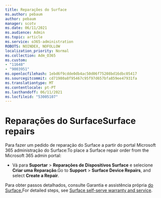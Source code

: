 ```yaml
---
title: Reparações do Surface
ms.author: pebaum
author: pebaum
manager: scotv
ms.date: 06/11/2021
ms.audience: Admin
ms.topic: article
ms.service: o365-administration
ROBOTS: NOINDEX, NOFOLLOW
localization_priority: Normal
ms.collection: Adm_O365
ms.custom:
- "11648"
- "9003951"
ms.openlocfilehash: 1ebd6f9cdde0db4ac50d06f75208bd16dbc05417
ms.sourcegitcommit: cd71980a8f95467c95f97d657bfa859ee47931fa
ms.translationtype: MT
ms.contentlocale: pt-PT
ms.lasthandoff: 06/11/2021
ms.locfileid: "53005107"
---
```

# <a name="surface-repairs"></a><span data-ttu-id="105a3-102">Reparações do Surface</span><span class="sxs-lookup"><span data-stu-id="105a3-102">Surface repairs</span></span>

<span data-ttu-id="105a3-103">Para fazer um pedido de reparação do Surface a partir do portal Microsoft 365 administração do Surface:</span><span class="sxs-lookup"><span data-stu-id="105a3-103">To place a Surface repair order from the Microsoft 365 admin portal:</span></span>

- <span data-ttu-id="105a3-104">Vá para **Suportar**  >  **Reparações de Dispositivos Surface** e selecione **Criar uma Reparação**.</span><span class="sxs-lookup"><span data-stu-id="105a3-104">Go to **Support** > **Surface Device Repairs**, and select **Create a Repair**.</span></span> 

<span data-ttu-id="105a3-105">Para obter passos detalhados, consulte Garantia e assistência própria [do Surface.](/surface/self-serve-warranty-service)</span><span class="sxs-lookup"><span data-stu-id="105a3-105">For detailed steps, see [Surface self-serve warranty and service](/surface/self-serve-warranty-service).</span></span>